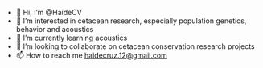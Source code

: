 - 👋 Hi, I’m @HaideCV
- 👀 I’m interested in cetacean research, especially population genetics, behavior and acoustics
- 🌱 I’m currently learning acoustics
- 💞️ I’m looking to collaborate on cetacean conservation research projects
- 📫 How to reach me haidecruz.12@gmail.com

<!---
HaideCV/HaideCV is a ✨ special ✨ repository because its `README.md` (this file) appears on your GitHub profile.
You can click the Preview link to take a look at your changes.
--->
